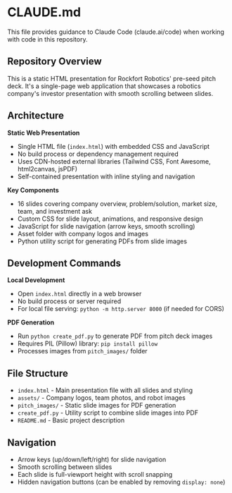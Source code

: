 # CLAUDE.md

This file provides guidance to Claude Code (claude.ai/code) when working with code in this repository.

## Repository Overview

This is a static HTML presentation for Rockfort Robotics' pre-seed pitch deck. It's a single-page web application that showcases a robotics company's investor presentation with smooth scrolling between slides.

## Architecture

**Static Web Presentation**
- Single HTML file (`index.html`) with embedded CSS and JavaScript
- No build process or dependency management required
- Uses CDN-hosted external libraries (Tailwind CSS, Font Awesome, html2canvas, jsPDF)
- Self-contained presentation with inline styling and navigation

**Key Components**
- 16 slides covering company overview, problem/solution, market size, team, and investment ask
- Custom CSS for slide layout, animations, and responsive design
- JavaScript for slide navigation (arrow keys, smooth scrolling)
- Asset folder with company logos and images
- Python utility script for generating PDFs from slide images

## Development Commands

**Local Development**
- Open `index.html` directly in a web browser
- No build process or server required
- For local file serving: `python -m http.server 8000` (if needed for CORS)

**PDF Generation**
- Run `python create_pdf.py` to generate PDF from pitch deck images
- Requires PIL (Pillow) library: `pip install pillow`
- Processes images from `pitch_images/` folder

## File Structure

- `index.html` - Main presentation file with all slides and styling
- `assets/` - Company logos, team photos, and robot images
- `pitch_images/` - Static slide images for PDF generation
- `create_pdf.py` - Utility script to combine slide images into PDF
- `README.md` - Basic project description

## Navigation

- Arrow keys (up/down/left/right) for slide navigation
- Smooth scrolling between slides
- Each slide is full-viewport height with scroll snapping
- Hidden navigation buttons (can be enabled by removing `display: none`)